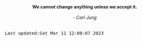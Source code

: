 
<div align="center"><b><span>We cannot change anything unless we accept it.</span></b><br><br><i> - Carl Jung</i></div>
<br><br><kbd>Last updated:Sat Mar 11 12:08:07 2023</kbd>